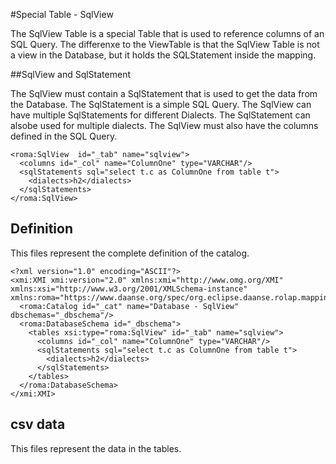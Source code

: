 #Special Table -  SqlView

The SqlView Table is a special Table that is used to reference columns of an SQL Query. The differenxe to the ViewTable is that the SqlView Table is not a view in the Database, but it holds the SQLStatement inside the mapping.


##SqlView and SqlStatement

The SqlView must contain a SqlStatement that is used to get the data from the Database. The SqlStatement is a simple SQL Query. The SqlView can have multiple SqlStatements for different Dialects. The SqlStatement can alsobe used for multiple dialects. The SqlView must also have the columns defined in the SQL Query.


```xmi
<roma:SqlView  id="_tab" name="sqlview">
  <columns id="_col" name="ColumnOne" type="VARCHAR"/>
  <sqlStatements sql="select t.c as ColumnOne from table t">
    <dialects>h2</dialects>
  </sqlStatements>
</roma:SqlView>

```


## Definition

This files represent the complete definition of the catalog.

```xmi
<?xml version="1.0" encoding="ASCII"?>
<xmi:XMI xmi:version="2.0" xmlns:xmi="http://www.omg.org/XMI" xmlns:xsi="http://www.w3.org/2001/XMLSchema-instance" xmlns:roma="https://www.daanse.org/spec/org.eclipse.daanse.rolap.mapping">
  <roma:Catalog id="_cat" name="Database - SqlView" dbschemas="_dbschema"/>
  <roma:DatabaseSchema id="_dbschema">
    <tables xsi:type="roma:SqlView" id="_tab" name="sqlview">
      <columns id="_col" name="ColumnOne" type="VARCHAR"/>
      <sqlStatements sql="select t.c as ColumnOne from table t">
        <dialects>h2</dialects>
      </sqlStatements>
    </tables>
  </roma:DatabaseSchema>
</xmi:XMI>

```
## csv data


This files represent the data in the tables.

